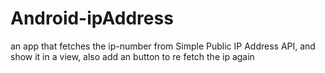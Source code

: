 # Android-ipAddress
an app that fetches the ip-number from Simple Public IP Address API, and show it in a view, also add an button to re fetch the ip again
